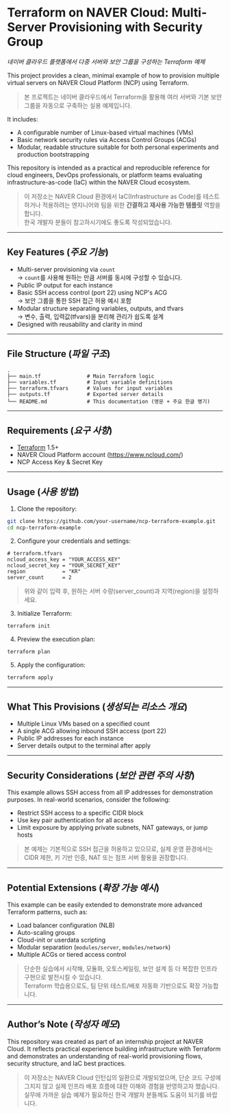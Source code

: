 # Terraform on NAVER Cloud: Multi-Server Provisioning with Security Group  
*네이버 클라우드 플랫폼에서 다중 서버와 보안 그룹을 구성하는 Terraform 예제*

This project provides a clean, minimal example of how to provision multiple virtual servers on NAVER Cloud Platform (NCP) using Terraform.

> 본 프로젝트는 네이버 클라우드에서 Terraform을 활용해 여러 서버와 기본 보안 그룹을 자동으로 구축하는 실용 예제입니다.

It includes:

- A configurable number of Linux-based virtual machines (VMs)
- Basic network security rules via Access Control Groups (ACGs)
- Modular, readable structure suitable for both personal experiments and production bootstrapping

This repository is intended as a practical and reproducible reference for cloud engineers, DevOps professionals, or platform teams evaluating infrastructure-as-code (IaC) within the NAVER Cloud ecosystem.

> 이 저장소는 NAVER Cloud 환경에서 IaC(Infrastructure as Code)를 테스트하거나 적용하려는 엔지니어와 팀을 위한 **간결하고 재사용 가능한 템플릿** 역할을 합니다.  
> 한국 개발자 분들이 참고하시기에도 좋도록 작성되었습니다.

---

## Key Features (*주요 기능*)

- Multi-server provisioning via `count`  
  → `count`를 사용해 원하는 만큼 서버를 동시에 구성할 수 있습니다.
- Public IP output for each instance
- Basic SSH access control (port 22) using NCP's ACG  
  → 보안 그룹을 통한 SSH 접근 허용 예시 포함
- Modular structure separating variables, outputs, and tfvars  
  → 변수, 출력, 입력값(tfvars)을 분리해 관리가 쉽도록 설계
- Designed with reusability and clarity in mind

---

## File Structure (*파일 구조*)

```
.
├── main.tf               # Main Terraform logic
├── variables.tf          # Input variable definitions
├── terraform.tfvars      # Values for input variables
├── outputs.tf            # Exported server details
└── README.md             # This documentation (영문 + 주요 한글 병기)
```

---

## Requirements (*요구 사항*)

- [Terraform](https://developer.hashicorp.com/terraform/downloads) 1.5+
- NAVER Cloud Platform account (https://www.ncloud.com/)
- NCP Access Key & Secret Key

---

## Usage (*사용 방법*)

1. Clone the repository:

```bash
git clone https://github.com/your-username/ncp-terraform-example.git
cd ncp-terraform-example
```

2. Configure your credentials and settings:

```hcl
# terraform.tfvars
ncloud_access_key = "YOUR_ACCESS_KEY"
ncloud_secret_key = "YOUR_SECRET_KEY"
region            = "KR"
server_count      = 2
```

> 위와 같이 입력 후, 원하는 서버 수량(server_count)과 지역(region)을 설정하세요.

3. Initialize Terraform:

```bash
terraform init
```

4. Preview the execution plan:

```bash
terraform plan
```

5. Apply the configuration:

```bash
terraform apply
```

---

## What This Provisions (*생성되는 리소스 개요*)

- Multiple Linux VMs based on a specified count
- A single ACG allowing inbound SSH access (port 22)
- Public IP addresses for each instance
- Server details output to the terminal after apply

---

## Security Considerations (*보안 관련 주의 사항*)

This example allows SSH access from all IP addresses for demonstration purposes. In real-world scenarios, consider the following:

- Restrict SSH access to a specific CIDR block
- Use key pair authentication for all access
- Limit exposure by applying private subnets, NAT gateways, or jump hosts

> 본 예제는 기본적으로 SSH 접근을 허용하고 있으므로, 실제 운영 환경에서는 CIDR 제한, 키 기반 인증, NAT 또는 점프 서버 활용을 권장합니다.

---

## Potential Extensions (*확장 가능 예시*)

This example can be easily extended to demonstrate more advanced Terraform patterns, such as:

- Load balancer configuration (NLB)
- Auto-scaling groups
- Cloud-init or userdata scripting
- Modular separation (`modules/server`, `modules/network`)
- Multiple ACGs or tiered access control

> 단순한 실습에서 시작해, 모듈화, 오토스케일링, 보안 설계 등 더 복잡한 인프라 구현으로 발전시킬 수 있습니다.  
> Terraform 학습용으로도, 팀 단위 테스트/배포 자동화 기반으로도 확장 가능합니다.

---

## Author’s Note (*작성자 메모*)

This repository was created as part of an internship project at NAVER Cloud. It reflects practical experience building infrastructure with Terraform and demonstrates an understanding of real-world provisioning flows, security structure, and IaC best practices.

> 이 저장소는 NAVER Cloud 인턴십의 일환으로 개발되었으며, 단순 코드 구성에 그치지 않고 실제 인프라 배포 흐름에 대한 이해와 경험을 반영하고자 했습니다.  
> 실무에 가까운 실습 예제가 필요하신 한국 개발자 분들께도 도움이 되기를 바랍니다.
